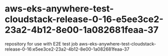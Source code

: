 # aws-eks-anywhere-test-cloudstack-release-0-16-e5ee3ce2-23a2-4b12-8e00-1a082681feaa-37
repository for use with E2E test job aws-eks-anywhere-test-cloudstack-release-0-16:e5ee3ce2-23a2-4b12-8e00-1a082681feaa-37
